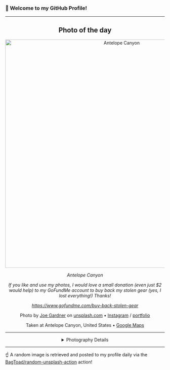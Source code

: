 ### 👋 Welcome to my GitHub Profile!

----
<div align="center">

## Photo of the day
  
  <a href="https://unsplash.com/photos/antelope-canyon-4xv3lqnanYc"><img width="720" src="https://images.unsplash.com/photo-1464800959563-472c0567132f?crop=entropy&cs=tinysrgb&fit=max&fm=jpg&ixid=M3w1OTQ0OTd8MHwxfHJhbmRvbXx8fHx8fHx8fDE3MzQzMjk0NTR8&ixlib=rb-4.0.3&q=80&w=1080" alt="Antelope Canyon"></a>
  
  <em>Antelope Canyon</em>
  
  <em>If you like and use my photos, I would love a small donation (even just $2 would help) to my GoFundMe account to buy back my stolen gear (yes, I lost everything!) Thanks! 

https://www.gofundme.com/buy-back-stolen-gear</em>

  Photo by [Joe Gardner](http://josephgardnerphotography.com) on [unsplash.com](https://unsplash.com/) • [Instagram](https://instagram.com/josephgardnerphotography) / [portfolio](http://josephgardnerphotography.com)
  
  Taken at Antelope Canyon, United States • [Google Maps](https://www.google.com/maps/search/?api=1&query=36.8619103,-111.3743302)
  
  ---
  
<details>
<summary>Photography Details</summary>
  
| Parameter     | Value |
| ------------- | ----- |
| Camera Model  | Canon EOS 6D |
| Exposure Time | 1/60 |
| Aperture      | 4.0 |
| Focal Length  | 17.0 |
| ISO           | 500 |
| Location      | Antelope Canyon, United States (United States) |
| Coordinates   | Latitude 36.8619103, Longitude -111.3743302 |

</details>

</div>

----

☝️ A random image is retrieved and posted to my profile daily via the [BagToad/random-unsplash-action](https://github.com/BagToad/random-unsplash-action) action!
